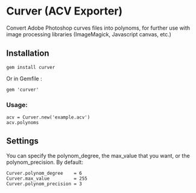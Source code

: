 # Curver (ACV Exporter)

Convert Adobe Photoshop curves files into polynoms, for further use with image processing libraries (ImageMagick, Javascript canvas, etc.)

## Installation

    gem install curver

Or in Gemfile :

    gem 'curver'

### Usage:

    acv = Curver.new('example.acv')
    acv.polynoms

## Settings

  You can specify the polynom_degree, the max_value that you want, or the polynom_precision. 
  By default: 

    Curver.polynom_degree    = 6
    Curver.max_value         = 255
    Curver.polynom_precision = 3   

